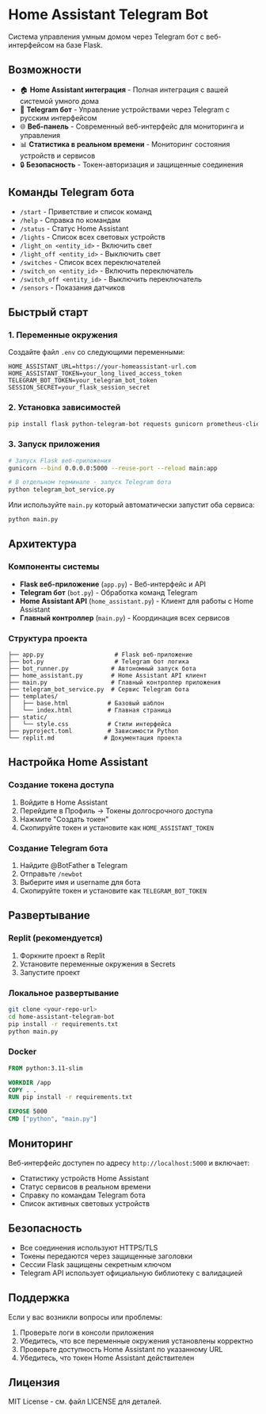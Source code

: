 # Home Assistant Telegram Bot

Система управления умным домом через Telegram бот с веб-интерфейсом на базе Flask.

## Возможности

- 🏠 **Home Assistant интеграция** - Полная интеграция с вашей системой умного дома
- 🤖 **Telegram бот** - Управление устройствами через Telegram с русским интерфейсом
- 🌐 **Веб-панель** - Современный веб-интерфейс для мониторинга и управления
- 📊 **Статистика в реальном времени** - Мониторинг состояния устройств и сервисов
- 🔒 **Безопасность** - Токен-авторизация и защищенные соединения

## Команды Telegram бота

- `/start` - Приветствие и список команд
- `/help` - Справка по командам
- `/status` - Статус Home Assistant
- `/lights` - Список всех световых устройств
- `/light_on <entity_id>` - Включить свет
- `/light_off <entity_id>` - Выключить свет  
- `/switches` - Список всех переключателей
- `/switch_on <entity_id>` - Включить переключатель
- `/switch_off <entity_id>` - Выключить переключатель
- `/sensors` - Показания датчиков

## Быстрый старт

### 1. Переменные окружения

Создайте файл `.env` со следующими переменными:

```env
HOME_ASSISTANT_URL=https://your-homeassistant-url.com
HOME_ASSISTANT_TOKEN=your_long_lived_access_token
TELEGRAM_BOT_TOKEN=your_telegram_bot_token
SESSION_SECRET=your_flask_session_secret
```

### 2. Установка зависимостей

```bash
pip install flask python-telegram-bot requests gunicorn prometheus-client
```

### 3. Запуск приложения

```bash
# Запуск Flask веб-приложения
gunicorn --bind 0.0.0.0:5000 --reuse-port --reload main:app

# В отдельном терминале - запуск Telegram бота
python telegram_bot_service.py
```

Или используйте `main.py` который автоматически запустит оба сервиса:

```bash
python main.py
```

## Архитектура

### Компоненты системы

- **Flask веб-приложение** (`app.py`) - Веб-интерфейс и API
- **Telegram бот** (`bot.py`) - Обработка команд Telegram
- **Home Assistant API** (`home_assistant.py`) - Клиент для работы с Home Assistant
- **Главный контроллер** (`main.py`) - Координация всех сервисов

### Структура проекта

```
├── app.py                    # Flask веб-приложение
├── bot.py                    # Telegram бот логика
├── bot_runner.py            # Автономный запуск бота
├── home_assistant.py        # Home Assistant API клиент
├── main.py                  # Главный контроллер приложения
├── telegram_bot_service.py  # Сервис Telegram бота
├── templates/
│   ├── base.html           # Базовый шаблон
│   └── index.html          # Главная страница
├── static/
│   └── style.css           # Стили интерфейса
├── pyproject.toml          # Зависимости Python
└── replit.md              # Документация проекта
```

## Настройка Home Assistant

### Создание токена доступа

1. Войдите в Home Assistant
2. Перейдите в Профиль → Токены долгосрочного доступа
3. Нажмите "Создать токен"
4. Скопируйте токен и установите как `HOME_ASSISTANT_TOKEN`

### Создание Telegram бота

1. Найдите @BotFather в Telegram
2. Отправьте `/newbot`
3. Выберите имя и username для бота
4. Скопируйте токен и установите как `TELEGRAM_BOT_TOKEN`

## Развертывание

### Replit (рекомендуется)

1. Форкните проект в Replit
2. Установите переменные окружения в Secrets
3. Запустите проект

### Локальное развертывание

```bash
git clone <your-repo-url>
cd home-assistant-telegram-bot
pip install -r requirements.txt
python main.py
```

### Docker

```dockerfile
FROM python:3.11-slim

WORKDIR /app
COPY . .
RUN pip install -r requirements.txt

EXPOSE 5000
CMD ["python", "main.py"]
```

## Мониторинг

Веб-интерфейс доступен по адресу `http://localhost:5000` и включает:

- Статистику устройств Home Assistant
- Статус сервисов в реальном времени
- Справку по командам Telegram бота
- Список активных световых устройств

## Безопасность

- Все соединения используют HTTPS/TLS
- Токены передаются через защищенные заголовки
- Сессии Flask защищены секретным ключом
- Telegram API использует официальную библиотеку с валидацией

## Поддержка

Если у вас возникли вопросы или проблемы:

1. Проверьте логи в консоли приложения
2. Убедитесь, что все переменные окружения установлены корректно
3. Проверьте доступность Home Assistant по указанному URL
4. Убедитесь, что токен Home Assistant действителен

## Лицензия

MIT License - см. файл LICENSE для деталей.